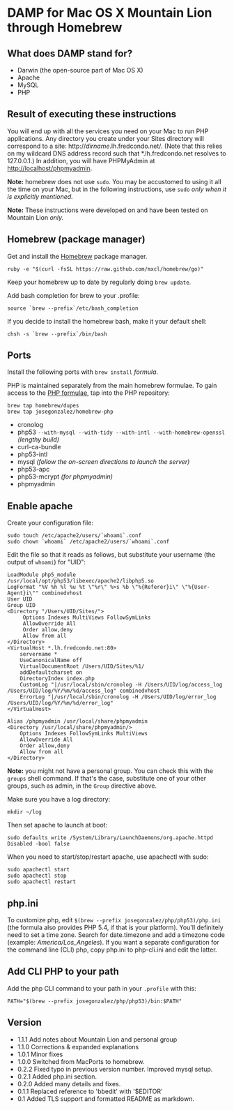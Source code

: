 # DAMP for Mac OS X Mountain Lion through Homebrew

## What does DAMP stand for?

* Darwin (the open-source part of Mac OS X)
* Apache
* MySQL
* PHP

## Result of executing these instructions

You will end up with all the services you need on your Mac to run PHP
applications. Any directory you create under your Sites directory will
correspond to a site: http://<var>dirname</var>.lh.fredcondo.net/. (Note that
this relies on my wildcard DNS address record such that *.lh.fredcondo.net
resolves to 127.0.0.1.) In addition, you will have PHPMyAdmin at
<http://localhost/phpmyadmin>.

**Note:** homebrew does not use `sudo`. You may be accustomed to using it all
the time on your Mac, but in the following instructions, use `sudo` *only when
it is explicitly mentioned.*

**Note:** These instructions were developed on and have been tested on Mountain
Lion *only.*

## Homebrew (package manager)

Get and install the [Homebrew][brew] package manager.

	ruby -e "$(curl -fsSL https://raw.github.com/mxcl/homebrew/go)"

Keep your homebrew up to date by regularly doing `brew update`.

Add bash completion for brew to your .profile:

	source `brew --prefix`/etc/bash_completion

If you decide to install the homebrew bash, make it your default shell:

	chsh -s `brew --prefix`/bin/bash

## Ports

Install the following ports with `brew install` *formula*.

PHP is maintained separately from the main homebrew formulae. To gain access to
the [PHP formulae][github], tap into the PHP repository:

	brew tap homebrew/dupes
	brew tap josegonzalez/homebrew-php

* cronolog
* php53 `--with-mysql --with-tidy --with-intl --with-homebrew-openssl` _(lengthy build)_
* curl-ca-bundle
* php53-intl
* mysql _(follow the on-screen directions to launch the server)_
* php53-apc
* php53-mcrypt _(for phpmyadmin)_
* phpmyadmin

## Enable apache

Create your configuration file:

	sudo touch /etc/apache2/users/`whoami`.conf
	sudo chown `whoami` /etc/apache2/users/`whoami`.conf

Edit the file so that it reads as follows, but substitute your username (the
output of `whoami`) for "UID":

	LoadModule php5_module    /usr/local/opt/php53/libexec/apache2/libphp5.so
	LogFormat "%V %h %l %u %t \"%r\" %>s %b \"%{Referer}i\" \"%{User-Agent}i\"" combinedvhost
	User UID
	Group UID
	<Directory "/Users/UID/Sites/">
		 Options Indexes MultiViews FollowSymLinks
		 AllowOverride All
		 Order allow,deny
		 Allow from all
	</Directory>
	<VirtualHost *.lh.fredcondo.net:80>
		servername *
		UseCanonicalName off
		VirtualDocumentRoot /Users/UID/Sites/%1/
		addDefaultcharset on
		DirectoryIndex index.php
		CustomLog "|/usr/local/sbin/cronolog -H /Users/UID/log/access_log /Users/UID/log/%Y/%m/%d/access_log" combinedvhost
		ErrorLog "|/usr/local/sbin/cronolog -H /Users/UID/log/error_log /Users/UID/log/%Y/%m/%d/error_log"
	</VirtualHost>

	Alias /phpmyadmin /usr/local/share/phpmyadmin
	<Directory /usr/local/share/phpmyadmin/>
		Options Indexes FollowSymLinks MultiViews
		AllowOverride All
		Order allow,deny
		Allow from all
	</Directory>

**Note:** you might not have a personal group. You can check this with the
`groups` shell command. If that's the case, substitute one of your other groups,
such as admin, in the `Group` directive above.

Make sure you have a log directory:

	mkdir ~/log

Then set apache to launch at boot:

	sudo defaults write /System/Library/LaunchDaemons/org.apache.httpd Disabled -bool false

When you need to start/stop/restart apache, use apachectl with sudo:

	sudo apachectl start
	sudo apachectl stop
	sudo apachectl restart

## php.ini

To customize php, edit `$(brew --prefix josegonzalez/php/php53)/php.ini` (the
formula also provides PHP 5.4, if that is your platform). You'll definitely need
to set a time zone. Search for date.timezone and add a timezone code (example:
*America/Los_Angeles*). If you want a separate configuration for the command
line (CLI) php, copy php.ini to php-cli.ini and edit the latter.

## Add CLI PHP to your path

Add the php CLI command to your path in your `.profile` with this:

	PATH="$(brew --prefix josegonzalez/php/php53)/bin:$PATH"

## Version
* 1.1.1 Add notes about Mountain Lion and personal group
* 1.1.0 Corrections & expanded explanations
* 1.0.1 Minor fixes
* 1.0.0 Switched from MacPorts to homebrew.
* 0.2.2 Fixed typo in previous version number. Improved mysql setup.
* 0.2.1 Added php.ini section.
* 0.2.0 Added many details and fixes.
* 0.1.1  Replaced reference to 'bbedit' with '$EDITOR'
* 0.1 Added TLS support and formatted README as markdown.

[brew]: http://brew.sh/
[github]: https://github.com/josegonzalez/homebrew-php
